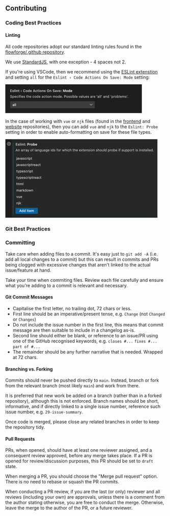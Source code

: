 ## Contributing

### Coding Best Practices

#### Linting

All code repositories adopt our standard linting rules found in the [flowforge/.github repository](https://github.com/flowforge/.github/blob/main/.eslintrc).

We use [StandardJS](https://standardjs.com/), with one exception - 4 spaces not 2.

If you're using VSCode, then we recommend using the [ESLint extenstion](https://github.com/Microsoft/vscode-eslint) and setting `all` for the `Eslint › Code Actions On Save: Mode` setting:

<img width="429" alt="ESLint - Action on Save" src="../images/eslint_actiononsave.png">

In the case of working with `vue` or `njk` files (found in the [frontend](https://github.com/flowforge/flowforge/tree/main/frontend) and [website](https://github.com/flowforge/website) repositories), then you can add `vue` and `njk` to the `Eslint: Probe` setting in order to enable auto-formatting on save for these file types.

<img width="478" alt="ESLint - Probe" src="../images/eslint_probe.png">

### Git Best Practices

### Committing

Take care when adding files to a commit. It's easy just to `git add -A` (i.e. add all local changes to a commit) but this can result in commits and PRs being clogged with excessive changes that aren't linked to the actual issue/feature at hand.

Take your time when commiting files. Review each file carefully and ensure what you're adding to a commit is relevant and necessary.

#### Git Commit Messages

- Capitalise the first letter, no trailing dot, 72 chars or less.
- First line should be an imperative/present tense, e.g. `Change` (not `Changed` or `Changes`)
- Do not include the issue number in the first line, this means that commit message are then suitable to include in a changelog as-is.
- Second line should either be blank, or reference to an issue/PR using one of the GitHub recognised keywords, e.g. `closes #...` `fixes #...` `part of #...`
- The remainder should be any further narrative that is needed. Wrapped at 72 chars.

#### Branching vs. Forking

Commits should never be pushed directly to `main`. Instead, branch or fork from the relevant branch (most likely `main`) and work from there.

It is preferred that new work be added on a branch (rather than in a forked repository), although this is not enforced. Branch names should be short, informative, and if directly linked to a single issue number, reference such issue number, e.g. `29-issue-summary`.

Once code is merged, please close any related branches in order to keep the repository tidy.

#### Pull Requests

PRs, when opened, should have at least one reviewer assigned, and a consequent review approved, before any merge takes place. If a PR is opened for review/discussion purposes, this PR should be set to `draft` state.

When merging a PR, you should choose the "Merge pull request" option. There is no need to rebase or squash the PR commits.

When conducting a PR review, if you are the last (or only) reviewer and all reviews (including your own) are approvals, unless there is a comment from the author stating otherwise, you are free to conduct the merge. Otherwise, leave the merge to the author of the PR, or a future reviewer.

